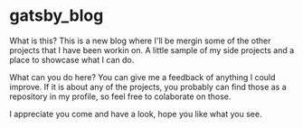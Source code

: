 # gatsby_blog

What is this?
This is a new blog where I'll be mergin some of the other projects that I have been
workin on. A little sample of my side projects and a place to showcase what I can do.

What can you do here?
You can give me a feedback of anything I could improve.  If it is about any of the
projects, you probably can find those as a repository in my profile, so feel free to colaborate on those.

I appreciate you come and have a look, hope you like what you see.


